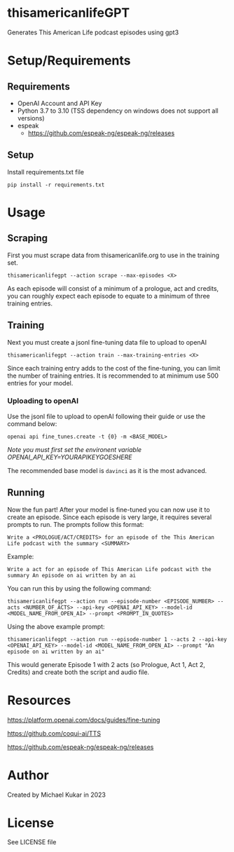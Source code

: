 # thisamericanlifeGPT
 Generates This American Life podcast episodes using gpt3

# Setup/Requirements

## Requirements
- OpenAI Account and API Key
- Python 3.7 to 3.10 (TSS dependency on windows does not support all versions)
- espeak
  - https://github.com/espeak-ng/espeak-ng/releases

## Setup

Install requirements.txt file

`pip install -r requirements.txt`


# Usage

## Scraping
First you must scrape data from thisamericanlife.org to use in the training set.

`thisamericanlifegpt --action scrape --max-episodes <X>`

As each episode will consist of a minimum of a prologue, act and credits, you can roughly expect each episode to equate to a minimum of three training entries.

## Training
Next you must create a jsonl fine-tuning data file to upload to openAI

`thisamericanlifegpt --action train --max-training-entries <X>`

Since each training entry adds to the cost of the fine-tuning, you can limit the number of training entries. It is recommended to at minimum use 500 entries for your model.

### Uploading to openAI

Use the jsonl file to upload to openAI following their guide or use the command below:

`openai api fine_tunes.create -t {0} -m <BASE_MODEL>`

_Note you must first set the environent variable OPENAI_API_KEY=YOURAPIKEYGOESHERE_

The recommended base model is `davinci` as it is the most advanced.

## Running
Now the fun part! After your model is fine-tuned you can now use it to create an episode. Since each episode is very large, it requires several prompts to run. The prompts follow this format:

`Write a <PROLOGUE/ACT/CREDITS> for an episode of the This American Life podcast with the summary <SUMMARY>`

Example:

`Write a act for an episode of This American Life podcast with the summary An episode on ai written by an ai`

You can run this by using the following command:

`thisamericanlifegpt --action run --episode-number <EPISODE_NUMBER> --acts <NUMBER_OF_ACTS> --api-key <OPENAI_API_KEY> --model-id <MODEL_NAME_FROM_OPEN_AI> --prompt <PROMPT_IN_QUOTES>`

Using the above example prompt:

`thisamericanlifegpt --action run --episode-number 1 --acts 2 --api-key <OPENAI_API_KEY> --model-id <MODEL_NAME_FROM_OPEN_AI> --prompt "An episode on ai written by an ai"`

This would generate Episode 1 with 2 acts (so Prologue, Act 1, Act 2, Credits) and create both the script and audio file.

# Resources
https://platform.openai.com/docs/guides/fine-tuning

https://github.com/coqui-ai/TTS

https://github.com/espeak-ng/espeak-ng/releases

# Author
Created by Michael Kukar in 2023

# License
See LICENSE file
